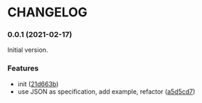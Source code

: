 # CHANGELOG

### 0.0.1 (2021-02-17)

Initial version.

### Features

* init ([21d663b](https://github.com/telostat/reforg/commit/21d663b2a1c93bdd6cebe596564c59509c1e11e6))
* use JSON as specification, add example, refactor ([a5d5cd7](https://github.com/telostat/reforg/commit/a5d5cd76e5c267b7a0e63797f39d8cbef18d3052))
